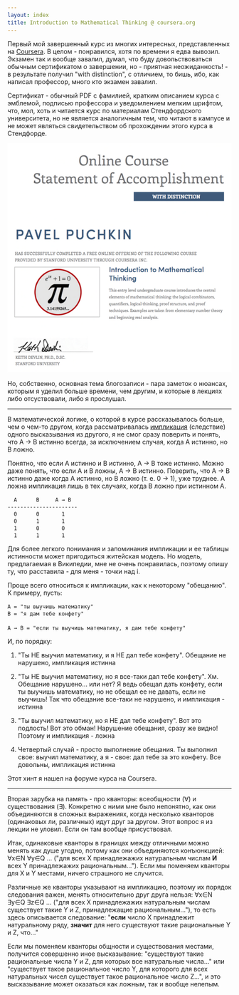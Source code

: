 ```yaml
---
layout: index
title: Introduction to Mathematical Thinking @ coursera.org
---
```


Первый мой завершенный курс из многих интересных, представленных на
[Coursera][]. В целом - понравился, хотя по времени я едва вывозил. Экзамен так
и вообще завалил, думал, что буду довольствоваться обычным сертификатом о
завершении, но - приятная неожиданность! - в результате получил "with
distinction", с отличием, то бишь, ибо, как написал профессор, много кто экзамен
завалил.

Сертификат - обычный PDF с фамилией, кратким описанием курса с эмблемой,
подписью профессора и уведомлением мелким шрифтом, что, мол, хоть и читается
курс по материалам Стендфордского университета, но не является аналогичным тем,
что читают в кампусе и не может являться свидетельством об прохождении этого
курса в Стендфорде.

![](/images/2012-11-08-math-thinking-notes/certificate.png)

Но, собственно, основная тема блогозаписи - пара заметок о нюансах, которым я
уделил больше времени, чем другим, и которые в лекциях либо отсуствовали, либо я
прослушал.

* * *

В математической логике, о которой в курсе рассказывалось больше, чем о чем-то
другом, когда рассматривалась [импликация][] (следствие) одного высказывания из
другого, я не смог сразу поверить и понять, что A → B истинно всегда, за
исключением случая, когда А истинно, но B ложно.

Понятно, что если А истинно и B истинно, A → B тоже истинно. Можно даже понять,
что если А и B ложны, A → B истинно. Поверить, что A → B истинно даже когда А
истинно, но B ложно (т. е. 0 → 1), уже труднее. А ложна импликация лишь в тех
случаях, когда B ложно при истинном A.

      A      B     A → B
    ----------------------
      0      0       1
      0      1       1
      1      0       0
      1      1       1

Для более легкого понимания и запоминания импликации и ее таблицы истинности
может пригодиться житейская модель. Но модель, предлагаемая в Википедии, мне не
очень понравилась, поэтому опишу ту, что расставила - для меня - точки над i.

Проще всего относиться к импликации, как к некоторому "обещанию". К примеру,
пусть:

    A = "ты выучишь математику"
    B = "я дам тебе конфету"

    A → B = "если ты выучишь математику, я дам тебе конфету"

И, по порядку:

1. "Ты НЕ выучил математику, и я НЕ дал тебе конфету". Обещание не нарушено,
   импликация истинна

2. "Ты НЕ выучил математику, но я все-таки дал тебе конфету". Хм. Обещание
   нарушено... или нет? Я ведь обещал дать конфету, если ты выучишь математику,
   но не обещал ее не давать, если не выучишь! Так что обещание все-таки не
   нарушено, и импликация - истинна

3. "Ты выучил математику, но я НЕ дал тебе конфету". Вот это подлость! Вот это
   обман! Нарушение обещания, сразу же видно! Поэтому и импликация - ложна

4. Четвертый случай - просто выполнение обещания. Ты выполнил свое: выучил
   математику, а я - свое: дал тебе за это конфету. Все довольны, импликация
   истинна

Этот хинт я нашел на форуме курса на Coursera.

* * *

Вторая зарубка на память - про кванторы: всеобщности (∀) и существования (∃).
Конкретно с ними мне было непонятно, как они объединяются в сложных выражениях,
когда несколько кванторов (одинаковых ли, различных) идут друг за другом. Этот
вопрос я из лекции не уловил. Если он там вообще присуствовал.

Итак, одинаковые кванторы в границах между отличными можно менять как душе
угодно, потому как они объединяются конъюнкцией: ∀x∈N ∀y∈Q ... ("для всех Х
принадлежажих натуральным числам **И** всех Y принадлежажих рациональным...").
Если мы поменяем кванторы для X и Y местами, ничего страшного не случится.

Различные же кванторы указывают на импликацию, поэтому их порядок следования
важен, менять относительно друг друга нельзя: ∀x∈N ∃y∈Q ∃z∈Q ... ("для всех X
принадлежажих натуральным числам существует такие Y и Z, принадлежащие
рациональным..."), то есть здесь описывается следование: "**если** число X
принадлежит натуральному ряду, **значит** для него существуют такие рациональные
Y и Z, что..."

Если мы поменяем кванторы общности и существования местами, получится совершенно
иное высказывание: "существуют такие рациональные числа Y и Z, для которых все
натуральные числа..." или "существует такое рациональное число Y, для которого
для всех натуральных чисел существует такое рациональное число Z...", и это
высказывание может оказаться как ложным, так и вообще нелепым.



[Coursera]: https://www.coursera.org
[импликация]: http://ru.wikipedia.org/wiki/Импликация
